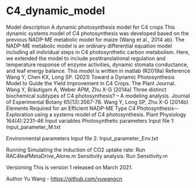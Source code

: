 # C4_dynamic_model
Model description
A dynamic photosynthesis model for C4 crops
This dynamic systems model of C4 photosynthesis was developed based on the previous NADP-ME metabolic model for maize (Wang et al., 2014 ab). The NADP-ME metabolic model is an ordinary differential equation model including all individual steps in C4 photosynthetic carbon metabolism. Here, we extended the model to include posttranslational regulation and temperature response of enzyme activities, dynamic stomata conductance, and leaf energy balance.
This model is written in matlab (R2019a)
Reference 
Wang Y, Chen KX, Long SP. (2021) Toward a Dynamic Photosynthesis Model to Guide the Yield Improvement in C4 Crops. The Plant Journal. 
Wang Y, Bräutigam A, Weber APM, Zhu X-G (2014a) Three distinct biochemical subtypes of C4 photosynthesis? – A modeling analysis. Journal of Experimental Botany 65(13):3567-78.
Wang Y, Long SP, Zhu X-G (2014b) Elements Required for an Efficient NADP-ME Type C4 Photosynthesis-- Exploration using a systems model of C4 photosynthesis. Plant Physiology 164(4):2231-46
Input variables
Photosynthetic parameters
Input file 1: Input_parameter_M.txt

Environmental parameters
Input file 2: Input_parameter_Env.txt

Running
Simulating the induction of CO2 uptake rate: Run RAC4leafMetaDrive_Alone.m
Sensitivity analysis: Run Sensitivity.m

Versioning
This is version 1 released on March 2021.

Author
Yu Wang - https://github.com/yuwangcn
